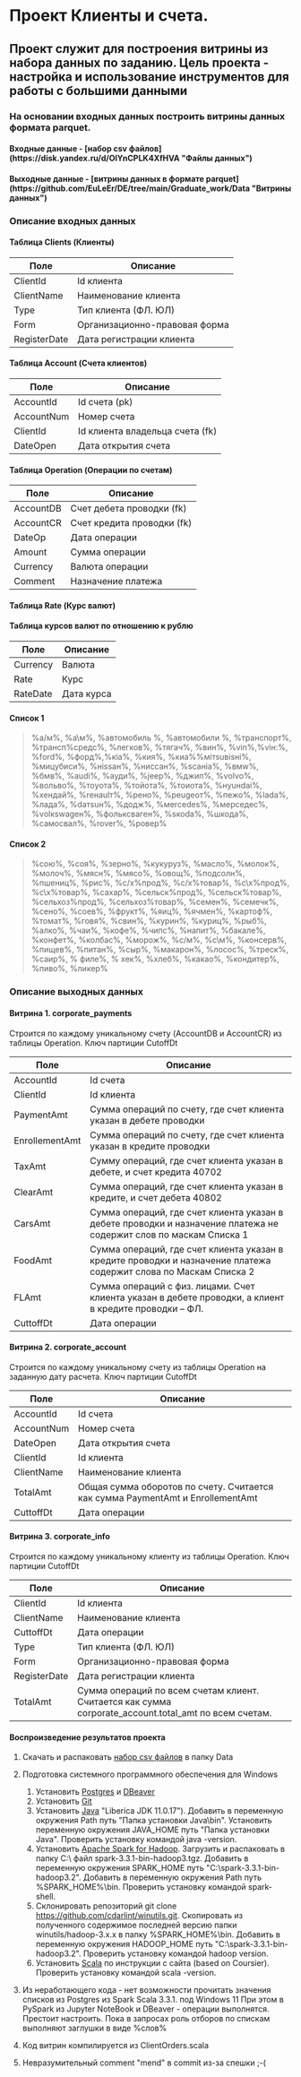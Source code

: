 # Проект Клиенты и счета.
## Проект служит для построения витрины из набора данных по заданию. Цель проекта - настройка и использование инструментов для работы с большими данными

### На основании входных данных построить витрины данных формата parquet.
<h4>Входные данные - [набор csv файлов](https://disk.yandex.ru/d/OlYnCPLK4XfHVA "Файлы данных") </h4>
<h4>Выходные данные - [витрины данных в формате parquet](https://github.com/EuLeEr/DE/tree/main/Graduate_work/Data "Витрины данных") </h4>

### Описание входных данных
#### Таблица Clients (Клиенты)
|Поле| Описание
|-------- | ----------|
| ClientId| Id клиента|
| ClientName | Наименование клиента |
| Type | Тип клиента (ФЛ. ЮЛ) |
| Form | Организационно-правовая форма|
| RegisterDate | Дата регистрации клиента

#### Таблица Account (Счета клиентов)
|Поле| Описание
|-------- | ----------|
| AccountId| Id счета (pk) |
| AccountNum | Номер счета |
| ClientId | Id клиента владельца счета (fk) |
| DateOpen | Дата открытия счета

#### Таблица Operation (Операции по счетам)
|Поле| Описание
|-------- | ----------|
| AccountDB| Счет дебета проводки (fk)|
| AccountCR | Счет кредита проводки (fk) |
| DateOp | Дата операции|
| Amount | Сумма операции|
| Currency | Валюта операции
| Comment | Назначение платежа
#### Таблица Rate (Курс валют)
#### Таблица курсов валют по отношению к рублю

|Поле| Описание
|-------- | ----------|
| Currency | Валюта |
| Rate | Курс |
| RateDate | Дата курса |

#### Список 1
>%а/м%, %а\м%, %автомобиль %, %автомобили %, %транспорт%, %трансп%средс%, %легков%, %тягач%, %вин%, %vin%,%viн:%, %fоrd%, %форд%,%кiа%, %кия%, %киа%%мiтsuвisнi%, %мицубиси%, %нissан%, %ниссан%, %sсанiа%, %вмw%, %бмв%, %аudi%, %ауди%, %jеер%, %джип%, %vоlvо%, %вольво%, %тоyота%, %тойота%, %тоиота%, %нyuнdаi%, %хендай%, %rенаulт%, %рено%, %реugеот%, %пежо%, %lаdа%, %лада%, %dатsuн%, %додж%, %меrсеdеs%, %мерседес%, %vоlкswаgен%, %фольксваген%, %sкоdа%, %шкода%, %самосвал%, %rover%, %ровер%
#### Список 2
>%сою%, %соя%, %зерно%, %кукуруз%, %масло%, %молок%, %молоч%, %мясн%, %мясо%, %овощ%, %подсолн%, %пшениц%, %рис%, %с/х%прод%, %с/х%товар%, %с\х%прод%, %с\х%товар%, %сахар%, %сельск%прод%, %сельск%товар%, %сельхоз%прод%, %сельхоз%товар%, %семен%, %семечк%, %сено%, %соев%, %фрукт%, %яиц%, %ячмен%, %картоф%, %томат%, %говя%, %свин%, %курин%, %куриц%, %рыб%, %алко%, %чаи%, %кофе%, %чипс%, %напит%, %бакале%, %конфет%, %колбас%, %морож%, %с/м%, %с\м%, %консерв%, %пищев%, %питан%, %сыр%, %макарон%, %лосос%, %треск%, %саир%, % филе%, % хек%, %хлеб%, %какао%, %кондитер%, %пиво%, %ликер%


### Описание выходных данных

#### Витрина 1. corporate_payments

Строится по каждому уникальному счету (AccountDB  и AccountCR) из таблицы Operation. Ключ партиции CutoffDt 


|Поле| Описание
|-------- | ----------|
| AccountId| Id счета|
| ClientId| Id клиента|
| PaymentAmt | Сумма операций по счету, где счет клиента указан в дебете проводки |
| EnrollementAmt | Сумма операций по счету, где счет клиента указан в кредите проводки |
| TaxAmt | Сумму операций, где счет клиента указан в дебете, и счет кредита 40702 |
| ClearAmt | Сумма операций, где счет клиента указан в кредите, и счет дебета 40802|
| CarsAmt | Сумма операций, где счет клиента указан в дебете проводки и назначение платежа не содержит слов по маскам Списка 1
| FoodAmt | Сумма операций, где счет клиента указан в кредите проводки и назначение платежа содержит слова по Маскам Списка 2
| FLAmt | Сумма операций с физ. лицами. Счет клиента указан в дебете проводки, а клиент в кредите проводки – ФЛ.
| CuttoffDt | Дата операции

#### Витрина 2. corporate_account

Строится по каждому уникальному счету из таблицы Operation на заданную дату расчета. Ключ партиции CutoffDt

|Поле| Описание
|-------- | ----------|
| AccountId| Id счета|
| AccountNum| Номер счета|
| DateOpen | Дата открытия счета |
| ClientId | Id клиента |
| ClientName | Наименование клиента |
| TotalAmt | Общая сумма оборотов по счету. Считается как сумма PaymentAmt и EnrollementAmt|
| CuttoffDt | Дата операции

#### Витрина 3. corporate_info

Строится по каждому уникальному клиенту из таблицы Operation. Ключ партиции CutoffDt

|Поле| Описание
|-------- | ----------|
| ClientId | Id клиента |
| ClientName | Наименование клиента |
| CuttoffDt | Дата операции
| Type | Тип клиента (ФЛ. ЮЛ) |
| Form | Организационно-правовая форма|
| RegisterDate | Дата регистрации клиента
| TotalAmt | Сумма операций по всем счетам клиент. Считается как сумма corporate_account.total_amt по всем счетам.|
#### Воспроизведение результатов проекта
1. Скачать и распаковать [набор csv файлов](https://disk.yandex.ru/d/OlYnCPLK4XfHVA "Файлы данных") в папку Data
2. Подготовка системного программного обеспечения для Windows
    1. Установить [Postgres](https://www.postgresql.org/download/windows/ "Postgres") и [DBeaver](https://dbeaver.io/download/ "DBeaver")
    2. Установить [Git](https://git-scm.com/downloads "Git")
    3. Установить [Java](https://bell-sw.com/pages/downloads/#/java-11-lts) "Liberica JDK 11.0.17"). Добавить в переменную окружения Path путь "Папка установки Java\bin".  Установить переменную окружения JAVA_HOME путь "Папка установки Java". Проверить установку командой java -version. 
    4. Установить [Apache Spark for Hadoop](https://spark.apache.org/downloads.html "Apache Spark"). Загрузить и распаковать в папку C:\ файл spark-3.3.1-bin-hadoop3.tgz. Добавить в переменную окружения SPARK_HOME путь "C:\spark-3.3.1-bin-hadoop3.2". Добавить в переменную окружения Path путь %SPARK_HOME%\bin. Проверить установку командой spark-shell. 
    5. Склонировать репозиторий git clone https://github.com/cdarlint/winutils.git. Скопировать из полученного содержимое последней версию папки winutils/hadoop-3.x.x в папку %SPARK_HOME%\bin. Добавить в переменную окружения HADOOP_HOME путь "C:\spark-3.3.1-bin-hadoop3.2". Проверить установку командой hadoop version.    
    6. Установить [Scala](https://www.scala-lang.org/download/ "Scala") по инструкции с сайта (based on Coursier). Проверить установку командой scala -version.


1. Из неработающего кода - нет возможности прочитать значения списков из Postgres из Spark Scala 3.3.1. под Windows 11 
   При этом в PySpark из Jupyter NoteBook и DBeaver - операции выполнятся. Престоит наcтроить. Пока в запросах роль отборов
   по спискам выполняют заглушки в виде %слов%

3. Код витрин компилируется из ClientOrders.scala
4. Невразумительный comment "mend" в commit из-за спешки ;-(   